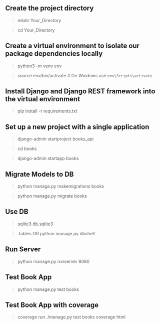 ## Create the project directory
> mkdir Your_Directory

> cd Your_Directory

## Create a virtual environment to isolate our package dependencies locally
> python3 -m venv env

> source env/bin/activate  # On Windows use `env\Scripts\activate`

## Install Django and Django REST framework into the virtual environment
> pip install -r requirements.txt

## Set up a new project with a single application
> django-admin startproject books_api

> cd books

> django-admin startapp books

## Migrate Models to DB
> python manage.py makemigrations books

> python manage.py migrate books

## Use DB
> sqlite3  db.sqlite3
 
> .tables
OR
> python manage.py dbshell 

## Run Server
> python manage.py runserver 8080

## Test Book App
> python manage.py test books 

## Test Book App with coverage
> coverage run ./manage.py test books
> coverage html